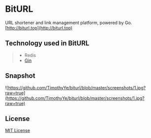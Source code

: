 # BitURL
URL shortener and link management platform, powered by Go. [http://biturl.top](http://biturl.top)

## Technology used in BitURL

>* Redis
>* [Gin](https://github.com/gin-gonic/gin)

## Snapshot

![https://github.com/TimothyYe/biturl/blob/master/screenshots/1.jpg?raw=true](https://github.com/TimothyYe/biturl/blob/master/screenshots/1.jpg?raw=true)

## License

[MIT License](https://github.com/TimothyYe/biturl/blob/master/LICENSE)

